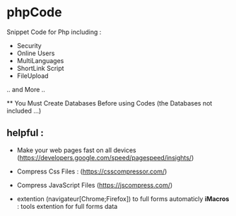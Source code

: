 # phpCode
Snippet Code for Php including :
+ Security
+ Online Users
+ MultiLanguages
+ ShortLink Script
+ FileUpload

.. and More ..

** You Must Create Databases Before using Codes
(the Databases not included ...)

## helpful :
- Make your web pages fast on all devices
(https://developers.google.com/speed/pagespeed/insights/)

- Compress Css Files :
(https://csscompressor.com/)

- Compress JavaScript Files
(https://jscompress.com/)

- extention (navigateur[Chrome;Firefox]) to full forms automaticly
<b>iMacros</b> : tools extention for full forms data
